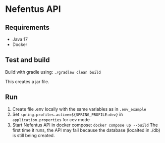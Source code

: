 # Nefentus API

## Requirements

- Java 17
- Docker


## Test and build

Build with gradle using: `./gradlew clean build` 

This creates a jar file.

## Run

1. Create file .env locally with the same variables as in `.env_example`
2. Set `spring.profiles.active=${SPRING_PROFILE:dev}` in `application.properties` for cev mode
3. Start Nefentus API in docker compose: `docker compose up --build`
	The first time it runs, the API may fail because the database (localted in ./db) is still being created.
